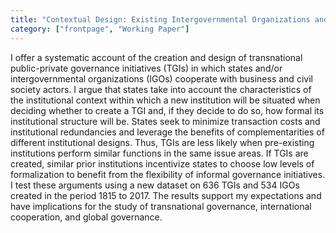 ```yaml
---
title: "Contextual Design: Existing Intergovernmental Organizations and New Transnational Governance”"
category: ["frontpage", "Working Paper"]
---
```

I offer a systematic account of the creation and design of transnational public-private governance
initiatives (TGIs) in which states and/or intergovernmental organizations (IGOs) cooperate with business
and civil society actors. I argue that states take into account the characteristics of the institutional
context within which a new institution will be situated when deciding whether to create a TGI and, if
they decide to do so, how formal its institutional structure will be. States seek to minimize transaction
costs and institutional redundancies and leverage the benefits of complementarities of different institutional
designs. Thus, TGIs are less likely when pre-existing institutions perform similar functions
in the same issue areas. If TGIs are created, similar prior institutions incentivize states to choose low
levels of formalization to benefit from the flexibility of informal governance initiatives. I test these
arguments using a new dataset on 636 TGIs and 534 IGOs created in the period 1815 to 2017. The
results support my expectations and have implications for the study of transnational governance, international
cooperation, and global governance.
